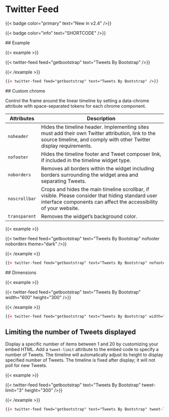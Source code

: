 # Twitter Feed

{{< badge color="primary" text="New in v2.4" />}}

{{< badge color="info" text="SHORTCODE" />}}

## Example

{{< example >}}

{{< twitter-feed feed="getbootstrap" text="Tweets By Bootstrap" />}}

{{< /example >}}

```xml
{{< twitter-feed feed="getbootstrap" text="Tweets By Bootstrap" />}}
```

## Custom chrome

Control the frame around the linear timeline by setting a data-chrome attribute with space-separated tokens for each chrome component.

| Attributes    | Description                                                                                                                                                            |
|---------------|------------------------------------------------------------------------------------------------------------------------------------------------------------------------|
| `noheader`    | Hides the timeline header. Implementing sites must add their own Twitter attribution, link to the source timeline, and comply with other Twitter display requirements. |
| `nofooter`    | Hides the timeline footer and Tweet composer link, if included in the timeline widget type.                                                                            |
| `noborders`   | Removes all borders within the widget including borders surrounding the widget area and separating Tweets.                                                             |
| `noscrollbar` | Crops and hides the main timeline scrollbar, if visible. Please consider that hiding standard user interface components can affect the accessibility of your website.  |
| `transparent` | Removes the widget’s background color.                                                                                                                                 |

{{< example >}}

{{< twitter-feed feed="getbootstrap" text="Tweets By Bootstrap" nofooter noborders theme="dark" />}}

{{< /example >}}

```xml
{{< twitter-feed feed="getbootstrap" text="Tweets By Bootstrap" nofooter noborders theme="dark" />}}
```

## Dimensions

{{< example >}}

{{< twitter-feed feed="getbootstrap" text="Tweets By Bootstrap" width="600" height="300" />}}

{{< /example >}}

```xml
{{< twitter-feed feed="getbootstrap" text="Tweets By Bootstrap" width="600" height="300" />}}
```

## Limiting the number of Tweets displayed

Display a specific number of items between 1 and 20 by customizing your embed HTML.
Add a `tweet-limit` attribute to the embed code to specify a number of Tweets. The timeline will automatically adjust its height to display specified number of Tweets. The timeline is fixed after display; it will not poll for new Tweets.

{{< example >}}

{{< twitter-feed feed="getbootstrap" text="Tweets By Bootstrap" tweet-limit="3" height="300" />}}

{{< /example >}}

```xml
{{< twitter-feed feed="getbootstrap" text="Tweets By Bootstrap" tweet-limit="3" height="300" />}}
```
